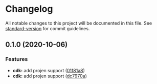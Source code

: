 # Changelog

All notable changes to this project will be documented in this file. See [standard-version](https://github.com/conventional-changelog/standard-version) for commit guidelines.

## 0.1.0 (2020-10-06)


### Features

* **cdk:** add projen support ([01f81a8](https://github.com/aws-samples/amazon-eks-refarch-cloudformation/commit/01f81a8cdefa984a9c727f8f810aa9e9104a7763))
* **cdk:** add projen support ([dc7970a](https://github.com/aws-samples/amazon-eks-refarch-cloudformation/commit/dc7970ab91bc4d0430967b31f0c83bfeb7354412))
